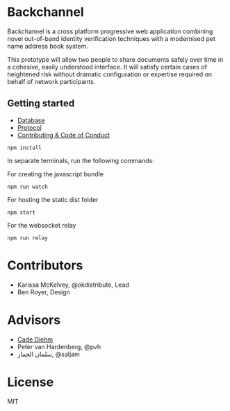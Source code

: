 # Backchannel

Backchannel is a cross platform progressive web application combining novel
out-of-band identity verification techniques with a modernised pet name address book system. 

This prototype will allow two people to share documents safely over time in
a cohesive, easily understood interface. It will satisfy certain
cases of heightened risk without dramatic configuration or expertise required
on behalf of network participants.

## Getting started

* [Database](docs/database.md)
* [Protocol](docs/protocol.md)
* [Contributing & Code of Conduct](docs/contributing.md)

```
npm install
```

In separate terminals, run the following commands:


For creating the javascript bundle

```
npm run watch
```

For hosting the static dist folder

```
npm start
```

For the websocket relay

```
npm run relay
```

# Contributors

* Karissa McKelvey, @okdistribute, Lead 
* Ben Royer, Design

# Advisors

* [Cade Diehm](https://shiba.computer/)
* Peter van Hardenberg, @pvh
* سلمان الجماز, @saljam

# License

MIT
